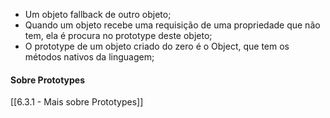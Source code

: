 * Um objeto fallback de outro objeto;
* Quando um objeto recebe uma requisição de uma propriedade que não tem, ela é procura no prototype deste objeto;
* O prototype de um objeto criado do zero é o Object, que tem os métodos nativos da linguagem;

#### Sobre Prototypes
[[6.3.1 - Mais sobre Prototypes]]
